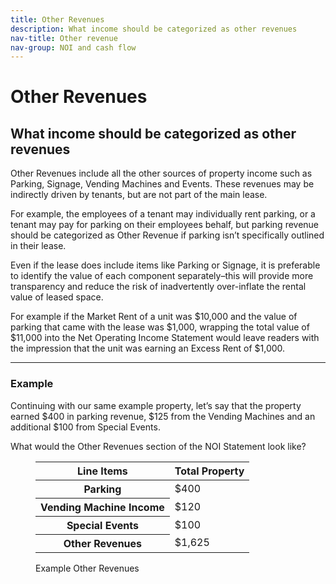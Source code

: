 ```yaml
---
title: Other Revenues
description: What income should be categorized as other revenues
nav-title: Other revenue
nav-group: NOI and cash flow
---
```


# Other Revenues

## What income should be categorized as other revenues

Other Revenues include all the other sources of property income such as
Parking, Signage, Vending Machines and Events. These revenues may be
indirectly driven by tenants, but are not part of the main lease.

For example, the employees of a tenant may individually rent parking, or
a tenant may pay for parking on their employees behalf, but parking
revenue should be categorized as Other Revenue if parking isn’t
specifically outlined in their lease.

Even if the lease does include items like Parking or Signage, it is
preferable to identify the value of each component separately–this will
provide more transparency and reduce the risk of inadvertently
over-inflate the rental value of leased space.

For example if the Market Rent of a unit was $10,000 and the value of
parking that came with the lease was $1,000, wrapping the total value of
$11,000 into the Net Operating Income Statement would leave readers with
the impression that the unit was earning an Excess Rent of $1,000.

<hr class="mt-4 mb-4 border-gray-300">

### Example

Continuing with our same example property, let’s say that the property
earned $400 in parking revenue, $125 from the Vending Machines and an
additional $100 from Special Events.

What would the Other Revenues section of the NOI Statement look like?

<figure id="example-noi-statement">
  <div class="rounded-md shadow-sm border border-gray-300 overflow-auto max-w-fit pt-3">
    <table class="table-auto border-collapse font-medium">
      <thead>
        <tr>
          <th class="border-b border-gray-300 pb-3 font-semibold text-left px-8 whitespace-nowrap tracking-wide">Line Items</th>
          <th class="border-b border-gray-300 pb-3 font-semibold text-right px-8 whitespace-nowrap tracking-wide">Total Property</th>
        </tr>
      </thead>
      <tbody>
      <tr class="bg-gray-100">
          <th class="border-b py-3 font-medium text-left px-8 pl-12 whitespace-nowrap text-gray-700">Parking</th>
          <td class="border-b py-3 text-right px-8">$400</td>
        </tr>
      <tr class="bg-white">
          <th class="border-b py-3 font-medium text-left px-8 pl-12 whitespace-nowrap text-gray-700">Vending Machine Income</th>
          <td class="border-b py-3 text-right px-8">$120</td>
        </tr>
      <tr class="bg-gray-100">
          <th class="border-b py-3 font-medium text-left px-8 pl-12 whitespace-nowrap text-gray-700">Special Events</th>
          <td class="border-b py-3 text-right px-8">$100</td>
        </tr>
        <tr class="bg-white">
          <th class="py-3 font-semibold text-left px-8 whitespace-nowrap">Other Revenues</th>
          <td class="py-3 font-semibold text-right px-8">$1,625</td>
        </tr>
      </tbody>
    </table>
  </div>
  <figcaption>Example Other Revenues</figcaption>
</figure>
